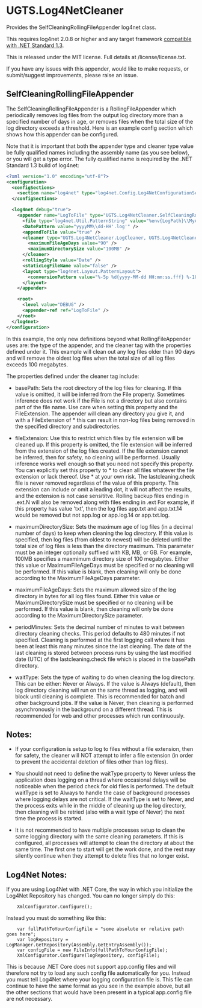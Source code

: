 # UGTS.Log4NetCleaner
Provides the SelfCleaningRollingFileAppender log4net class.

This requires log4net 2.0.8 or higher and any target framework [compatible with .NET Standard 1.3](https://github.com/dotnet/standard/blob/master/docs/versions.md).

This is released under the MIT license.  Full details at /license/license.txt.

If you have any issues with this appender, would like to make requests, or submit/suggest improvements, please raise an issue.


## SelfCleaningRollingFileAppender

The SelfCleaningRollingFileAppender is a RollingFileAppender which periodically removes log files from the output log directory more than a specified number of days in age, or removes files when the total size of the log directory exceeds a threshold.  Here is an example config section which shows how this appender can be configured.

Note that it is important that both the appender type and cleaner type value be fully qualified names including the assembly name (as you see below), or you will get a type error.  The fully qualified name is required by the .NET Standard 1.3 build of log4net:

```xml
<?xml version="1.0" encoding="utf-8"?>
<configuration>
  <configSections>
    <section name="log4net" type="log4net.Config.Log4NetConfigurationSectionHandler, log4net"/>
  </configSections>

  <log4net debug="true">
    <appender name="LogToFile" type="UGTS.Log4NetCleaner.SelfCleaningRollingFileAppender, UGTS.Log4NetCleaner">
      <file type="log4net.Util.PatternString" value="%env{LogPath}\\MyApp\\" />
      <DatePattern value="yyyyMM\\dd-HH'.log'" />
      <appendToFile value="true" />
      <cleaner type="UGTS.Log4NetCleaner.LogCleaner, UGTS.Log4NetCleaner">
        <maximumFileAgeDays value="90" />
        <maximumDirectorySize value="100MB" />
      </cleaner>
      <rollingStyle value="Date" />
      <staticLogFileName value="false" />
      <layout type="log4net.Layout.PatternLayout">
        <conversionPattern value="%-5p %d{yyyy-MM-dd HH:mm:ss.fff} %-18.18c{1} - %m%n" />
      </layout>
    </appender>

    <root>
      <level value="DEBUG" />
      <appender-ref ref="LogToFile" />
    </root>
  </log4net>
</configuration>
```

In this example, the only new definitions beyond what RollingFileAppender uses are: the type of the appender, and the cleaner tag with the properties defined under it.  This example will clean out any log files older than 90 days and will remove the oldest log files when the total size of all log files exceeds 100 megabytes.

The properties defined under the cleaner tag include:

- basePath:
        Sets the root directory of the log files for cleaning.
        If this value is omitted, it will be inferred from the File property.
        Sometimes inference does not work if the File is not a directory but also contains part of the file name.
        Use care when setting this property and the FileExtension.  The appender will clean any directory you give it, and with a FileExtension of * this can 
        result in non-log files being removed in the specified directory and subdirectories.

- fileExtension:
        Use this to restrict which files by file extension will be cleaned up.
        If this property is omitted, the file extension will be inferred from the extension of the log files created.  If the file extension cannot be inferred,
        then for safety, no cleaning will be performed.  Usually inference works well enough so that you need not specify this property.
        You can explicitly set this property to * to clean all files whatever the file extension or lack thereof.  Use * at your own risk.
        The lastcleaning.check file is never removed regardless of the value of this property.
        This extension can include or omit a leading dot, it will not affect the results, and the extension is not case sensititve.
        Rolling backup files ending in .ext.N will also be removed along with files ending in .ext
        For example, if this property has value 'txt', then the log files app.txt and app.txt.14 would be removed but not app.log or app.log.14 or app.txt.log.

- maximumDirectorySize: 
        Sets the maximum age of log files (in a decimal number of days) to keep when cleaning the log directory.
        If this value is specified, then log files (from oldest to newest) will be deleted until the total size
        of log files is less than the directory maximum.  This parameter must be an integer optionally suffixed 
        with KB, MB, or GB.  For example, 100MB specifies a maxmimum directory size of 100 megabytes.
        Either this value or MaximumFileAgeDays must be specified or no cleaning will be performed.
        If this value is blank, then cleaning will only be done according to the MaximumFileAgeDays parameter.

- maximumFileAgeDays:
        Sets the maximum allowed size of the log directory in bytes for all log files found.
        Either this value or MaximumDirectorySize must be specified or no cleaning will be performed.
        If this value is blank, then cleaning will only be done according to the MaximumDirectorySize parameter.

- periodMinutes:
        Sets the decimal number of minutes to wait between directory cleaning checks.
        This period defaults to 480 minutes if not specified.  Cleaning is performed at the first logging call where it has
        been at least this many minutes since the last cleaning.  The date of the last cleaning is stored between process runs
        by using the last modified date (UTC) of the lastcleaning.check file which is placed in the basePath directory.
        
- waitType:
        Sets the type of waiting to do when cleaning the log directory.
        This can be either: Never or Always.
        If the value is Always (default), then log directory cleaning will run on the same thread as logging, and will block until cleaning is complete.  This is recommended for batch and other background jobs.
        If the value is Never, then cleaning is performed asynchronously in the background on a different thread.  This is recommended for web and other processes which run continuously.

## Notes: 

- If your configuration is setup to log to files without a file extension, then for safety, the cleaner will NOT attempt to infer a file extension (in order to prevent the accidental deletion of files other than log files).

- You should not need to define the waitType property to Never unless the application does logging on a thread where occasional delays will be noticeable when the period check for old files is performed.  The default waitType is set to Always to handle the case of background processes where logging delays are not critical.  If the waitType is set to Never, and the process exits while in the middle of cleaning up the log directory, then cleaning will be retried (also with a wait type of Never) the next time the process is started.

- It is not recommended to have multiple processes setup to clean the same logging directory with the same cleaning parameters.  If this is configured, all processes will attempt to clean the directory at about the same time.  The first one to start will get the work done, and the rest may silently continue when they attempt to delete files that no longer exist.


## Log4Net Notes:

If you are using Log4Net with .NET Core, the way in which you initialize the Log4Net Repository has changed.  You can no longer simply do this:

```
    XmlConfigurator.Configure();
```

Instead you must do something like this:

```
    var fullPathToYourConfigFile = "some absolute or relative path goes here";
    var logRepository = LogManager.GetRepository(Assembly.GetEntryAssembly());
    var configFile = new FileInfo(fullPathToYourConfigFile);
    XmlConfigurator.Configure(logRepository, configFile);
```

This is because .NET Core does not support app.config files and will therefore not try to load any such config file automatically for you.  Instead you must tell Log4Net where your logging configuration file is.  This file can continue to have the same format as you see in the example above, but all the other sections that would have been present in a typical app.config file are not necessary.
